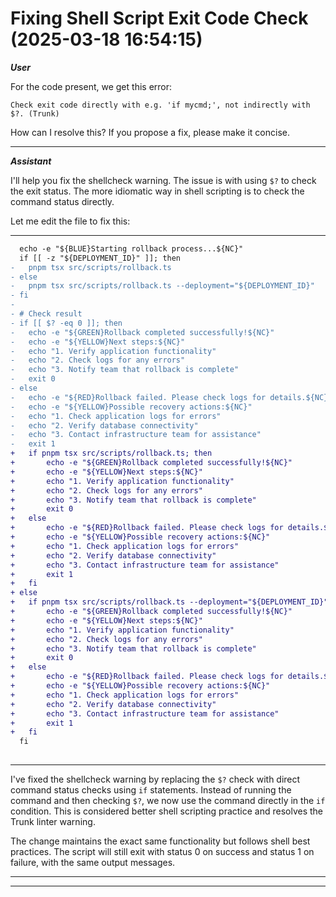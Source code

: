<!-- Generated by SpecStory -->

# Fixing Shell Script Exit Code Check (2025-03-18 16:54:15)

_**User**_

For the code present, we get this error:
```
Check exit code directly with e.g. 'if mycmd;', not indirectly with $?. (Trunk)
```
How can I resolve this? If you propose a fix, please make it concise.

---

_**Assistant**_

I'll help you fix the shellcheck warning. The issue is with using `$?` to check the exit status. The more idiomatic way in shell scripting is to check the command status directly.

Let me edit the file to fix this:

---

```diff
  echo -e "${BLUE}Starting rollback process...${NC}"
  if [[ -z "${DEPLOYMENT_ID}" ]]; then
- 	pnpm tsx src/scripts/rollback.ts
- else
- 	pnpm tsx src/scripts/rollback.ts --deployment="${DEPLOYMENT_ID}"
- fi
- 
- # Check result
- if [[ $? -eq 0 ]]; then
- 	echo -e "${GREEN}Rollback completed successfully!${NC}"
- 	echo -e "${YELLOW}Next steps:${NC}"
- 	echo "1. Verify application functionality"
- 	echo "2. Check logs for any errors"
- 	echo "3. Notify team that rollback is complete"
- 	exit 0
- else
- 	echo -e "${RED}Rollback failed. Please check logs for details.${NC}"
- 	echo -e "${YELLOW}Possible recovery actions:${NC}"
- 	echo "1. Check application logs for errors"
- 	echo "2. Verify database connectivity"
- 	echo "3. Contact infrastructure team for assistance"
- 	exit 1
+ 	if pnpm tsx src/scripts/rollback.ts; then
+ 		echo -e "${GREEN}Rollback completed successfully!${NC}"
+ 		echo -e "${YELLOW}Next steps:${NC}"
+ 		echo "1. Verify application functionality"
+ 		echo "2. Check logs for any errors"
+ 		echo "3. Notify team that rollback is complete"
+ 		exit 0
+ 	else
+ 		echo -e "${RED}Rollback failed. Please check logs for details.${NC}"
+ 		echo -e "${YELLOW}Possible recovery actions:${NC}"
+ 		echo "1. Check application logs for errors"
+ 		echo "2. Verify database connectivity"
+ 		echo "3. Contact infrastructure team for assistance"
+ 		exit 1
+ 	fi
+ else
+ 	if pnpm tsx src/scripts/rollback.ts --deployment="${DEPLOYMENT_ID}"; then
+ 		echo -e "${GREEN}Rollback completed successfully!${NC}"
+ 		echo -e "${YELLOW}Next steps:${NC}"
+ 		echo "1. Verify application functionality"
+ 		echo "2. Check logs for any errors"
+ 		echo "3. Notify team that rollback is complete"
+ 		exit 0
+ 	else
+ 		echo -e "${RED}Rollback failed. Please check logs for details.${NC}"
+ 		echo -e "${YELLOW}Possible recovery actions:${NC}"
+ 		echo "1. Check application logs for errors"
+ 		echo "2. Verify database connectivity"
+ 		echo "3. Contact infrastructure team for assistance"
+ 		exit 1
+ 	fi
  fi
  
```

---

I've fixed the shellcheck warning by replacing the `$?` check with direct command status checks using `if` statements. Instead of running the command and then checking `$?`, we now use the command directly in the `if` condition. This is considered better shell scripting practice and resolves the Trunk linter warning.

The change maintains the exact same functionality but follows shell best practices. The script will still exit with status 0 on success and status 1 on failure, with the same output messages.

---



---

